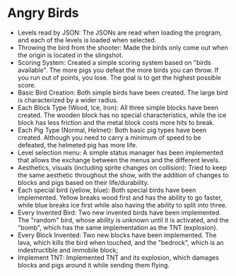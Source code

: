 # Angry Birds

- Levels read by JSON: The JSONs are read when loading the program, and each of the levels is loaded when selected.
- Throwing the bird from the shooter: Made the birds only come out when the origin is located in the slingshot.
- Scoring System: Created a simple scoring system based on "birds available". The more pigs you defeat the more birds you can throw. If you run out of points, you lose. The goal is to get the highest possible score.
- Basic Bird Creation: Both simple birds have been created. The large bird is characterized by a wider radius.
- Each Block Type (Wood, Ice, Iron): All three simple blocks have been created. The wooden block has no special characteristics, while the ice block has less friction and the metal block costs more hits to break.
- Each Pig Type (Normal, Helmet): Both basic pig types have been created. Although you need to carry a minimum of speed to be defeated, the helmeted pig has more life.
- Level selection menu: A simple status manager has been implemented that allows the exchange between the menus and the different levels.
- Aesthetics, visuals (including sprite changes on collision): Tried to keep the same aesthetic throughout the show, with the addition of changes to blocks and pigs based on their life/durability.
- Each special bird (yellow, blue): Both special birds have been implemented. Yellow breaks wood first and has the ability to go faster, while blue breaks ice first while also having the ability to split into three.
- Every Invented Bird: Two new invented birds have been implemented. The "random" bird, whose ability is unknown until it is activated, and the "bomb", which has the same implementation as the TNT (explosion).
- Every Block Invented: Two new blocks have been implemented. The lava, which kills the bird when touched, and the "bedrock", which is an indestructible and immobile block;
- Implement TNT: Implemented TNT and its explosion, which damages blocks and pigs around it while sending them flying.
